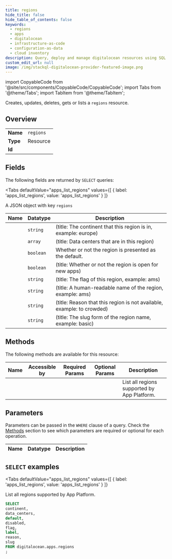 ```yaml
--- 
title: regions
hide_title: false
hide_table_of_contents: false
keywords:
  - regions
  - apps
  - digitalocean
  - infrastructure-as-code
  - configuration-as-data
  - cloud inventory
description: Query, deploy and manage digitalocean resources using SQL
custom_edit_url: null
image: /img/stackql-digitalocean-provider-featured-image.png
---
```


import CopyableCode from '@site/src/components/CopyableCode/CopyableCode';
import Tabs from '@theme/Tabs';
import TabItem from '@theme/TabItem';

Creates, updates, deletes, gets or lists a <code>regions</code> resource.

## Overview
<table><tbody>
<tr><td><b>Name</b></td><td><code>regions</code></td></tr>
<tr><td><b>Type</b></td><td>Resource</td></tr>
<tr><td><b>Id</b></td><td><CopyableCode code="digitalocean.apps.regions" /></td></tr>
</tbody></table>

## Fields

The following fields are returned by `SELECT` queries:

<Tabs
    defaultValue="apps_list_regions"
    values={[
        { label: 'apps_list_regions', value: 'apps_list_regions' }
    ]}
>
<TabItem value="apps_list_regions">

A JSON object with key `regions`

<table>
<thead>
    <tr>
    <th>Name</th>
    <th>Datatype</th>
    <th>Description</th>
    </tr>
</thead>
<tbody>
<tr>
    <td><CopyableCode code="continent" /></td>
    <td><code>string</code></td>
    <td> (title: The continent that this region is in, example: europe)</td>
</tr>
<tr>
    <td><CopyableCode code="data_centers" /></td>
    <td><code>array</code></td>
    <td> (title: Data centers that are in this region)</td>
</tr>
<tr>
    <td><CopyableCode code="default" /></td>
    <td><code>boolean</code></td>
    <td>Whether or not the region is presented as the default.</td>
</tr>
<tr>
    <td><CopyableCode code="disabled" /></td>
    <td><code>boolean</code></td>
    <td> (title: Whether or not the region is open for new apps)</td>
</tr>
<tr>
    <td><CopyableCode code="flag" /></td>
    <td><code>string</code></td>
    <td> (title: The flag of this region, example: ams)</td>
</tr>
<tr>
    <td><CopyableCode code="label" /></td>
    <td><code>string</code></td>
    <td> (title: A human-readable name of the region, example: ams)</td>
</tr>
<tr>
    <td><CopyableCode code="reason" /></td>
    <td><code>string</code></td>
    <td> (title: Reason that this region is not available, example: to crowded)</td>
</tr>
<tr>
    <td><CopyableCode code="slug" /></td>
    <td><code>string</code></td>
    <td> (title: The slug form of the region name, example: basic)</td>
</tr>
</tbody>
</table>
</TabItem>
</Tabs>

## Methods

The following methods are available for this resource:

<table>
<thead>
    <tr>
    <th>Name</th>
    <th>Accessible by</th>
    <th>Required Params</th>
    <th>Optional Params</th>
    <th>Description</th>
    </tr>
</thead>
<tbody>
<tr>
    <td><a href="#apps_list_regions"><CopyableCode code="apps_list_regions" /></a></td>
    <td><CopyableCode code="select" /></td>
    <td></td>
    <td></td>
    <td>List all regions supported by App Platform.</td>
</tr>
</tbody>
</table>

## Parameters

Parameters can be passed in the `WHERE` clause of a query. Check the [Methods](#methods) section to see which parameters are required or optional for each operation.

<table>
<thead>
    <tr>
    <th>Name</th>
    <th>Datatype</th>
    <th>Description</th>
    </tr>
</thead>
<tbody>
</tbody>
</table>

## `SELECT` examples

<Tabs
    defaultValue="apps_list_regions"
    values={[
        { label: 'apps_list_regions', value: 'apps_list_regions' }
    ]}
>
<TabItem value="apps_list_regions">

List all regions supported by App Platform.

```sql
SELECT
continent,
data_centers,
default,
disabled,
flag,
label,
reason,
slug
FROM digitalocean.apps.regions
;
```
</TabItem>
</Tabs>
